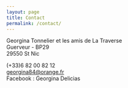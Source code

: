 ```yaml
---
layout: page
title: Contact
permalink: /contact/
---
```

Georgina Tonnelier
et les amis de La Traverse  
Guerveur - BP29  
29550 St Nic  
  
(+33)6 82 00 82 12  
<georgina84@orange.fr>     
Facebook : Georgina Delicias    

<!--
 This is the base Jekyll theme. You can find out more info about customizing your Jekyll theme, as well as basic Jekyll usage documentation at [jekyllrb.com](https://jekyllrb.com/)

You can find the source code for Minima at GitHub:
[jekyll][jekyll-organization] /
[minima](https://github.com/jekyll/minima)

You can find the source code for Jekyll at GitHub:
[jekyll][jekyll-organization] /
[jekyll](https://github.com/jekyll/jekyll)


[jekyll-organization]: https://github.com/jekyll
-->